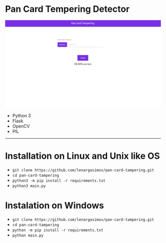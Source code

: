# Pan Card Tempering Detector

![screen](screen.png)

- Python 3
- Flask
- OpenCV
- PIL

---

# Installation on Linux and Unix like OS

- `git clone https://github.com/lenargasimov/pan-card-tampering.git`
- `cd pan-card-tampering`
- `python3 -m pip install -r requirements.txt`
- `python3 main.py`

# Instalation on Windows

- `git clone https://github.com/lenargasimov/pan-card-tampering.git`
- `cd pan-card-tampering`
- `python -m pip install -r requirements.txt`
- `python main.py`
